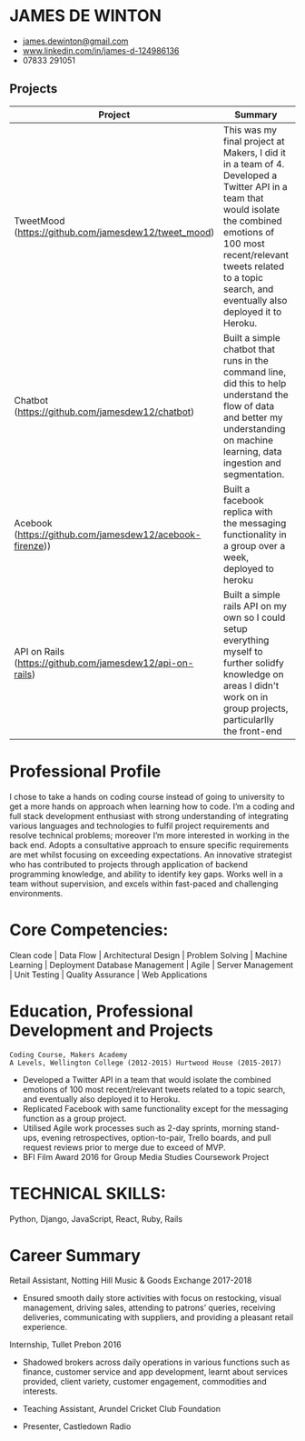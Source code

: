 # JAMES DE WINTON	 
- james.dewinton@gmail.com
- www.linkedin.com/in/james-d-124986136	 
- 07833 291051	 

## Projects
| Project | Summary | Technologies | Testing
| ------ | ------ |  ------ |  ------ |
| TweetMood (https://github.com/jamesdew12/tweet_mood)| This was my final project at Makers, I did it in a team of 4.	Developed a Twitter API in a team that would isolate the combined emotions of 100 most recent/relevant tweets related to a topic search, and eventually also deployed it to Heroku. | Python, Django, Watson (IBM) | Pytest|
|Chatbot (https://github.com/jamesdew12/chatbot)| Built a simple chatbot that runs in the command line, did this to help understand the flow of data and better my understanding on machine learning, data ingestion and segmentation.  | Python, NLTK | Nil
| Acebook (https://github.com/jamesdew12/acebook-firenze))| Built a facebook replica with the messaging functionality in a group over a week, deployed to heroku | Rails, Postgres | RSpec |
| API on Rails (https://github.com/jamesdew12/api-on-rails)| Built a simple rails API on my own so I could setup everything myself to further solidfy knowledge on areas I didn't work on in group projects, particularlly the front-end| Rails | RSpec

# Professional Profile
I chose to take a hands on coding course instead of going to university to get a more hands on approach when learning how to code. I’m a coding and full stack development enthusiast with strong understanding of integrating various languages and technologies to fulfil project requirements and resolve technical problems; moreover I’m more interested in working in the back end. Adopts a consultative approach to ensure specific requirements are met whilst focusing on exceeding expectations. An innovative strategist who has contributed to projects through application of backend programming knowledge, and ability to identify key gaps. Works well in a team without supervision, and excels within fast-paced and challenging environments. 

# Core Competencies:
Clean code | Data Flow | Architectural Design | Problem Solving | Machine Learning | Deployment
Database Management | Agile | Server Management | Unit Testing | Quality Assurance | Web Applications

# Education, Professional Development and Projects
 	Coding Course, Makers Academy
 	A Levels, Wellington College (2012-2015) Hurtwood House (2015-2017)

- Developed a Twitter API in a team that would isolate the combined emotions of 100 most recent/relevant tweets related to a topic search, and eventually also deployed it to Heroku.
- Replicated Facebook with same functionality except for the messaging function as a group project.
- Utilised Agile work processes such as 2-day sprints, morning stand-ups, evening retrospectives, option-to-pair, Trello 	boards, and pull request reviews prior to merge due to exceed of MVP.
- BFI Film Award 2016 for Group Media Studies Coursework Project

# TECHNICAL SKILLS: 
Python, Django, JavaScript, React, Ruby, Rails

# Career Summary
Retail Assistant, Notting Hill Music & Goods Exchange	2017-2018
- Ensured smooth daily store activities with focus on restocking, visual management, driving sales, attending to patrons’ queries, receiving deliveries, communicating with suppliers, and providing a pleasant retail experience.

Internship, Tullet Prebon	2016
- Shadowed brokers across daily operations in various functions such as finance, customer service and app development, learnt about services provided, client variety, customer engagement, commodities and interests.

- Teaching Assistant, Arundel Cricket Club Foundation
- Presenter, Castledown Radio



